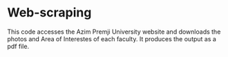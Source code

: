 # Web-scraping

This code accesses the Azim Premji University website and downloads the photos and Area of Interestes of each faculty.
It produces the output as a pdf file.

